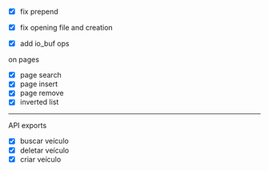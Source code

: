 - [x] fix prepend

- [x] fix opening file and creation

- [x] add io_buf ops

on pages
- [x] page search
- [x] page insert
- [x] page remove
- [X] inverted list

---

API exports
- [x] buscar veículo
- [x] deletar veículo
- [x] criar veículo
